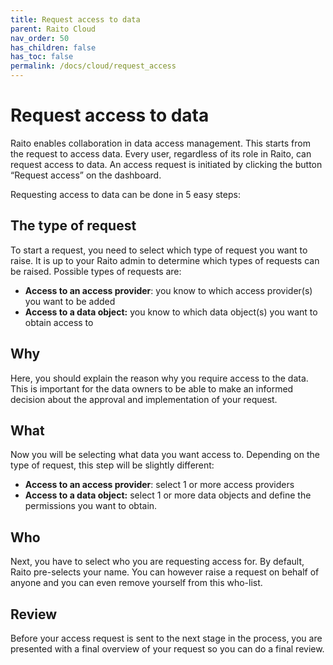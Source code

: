 ```yaml
---
title: Request access to data
parent: Raito Cloud
nav_order: 50
has_children: false
has_toc: false
permalink: /docs/cloud/request_access
---
```


# Request access to data

Raito enables collaboration in data access management. This starts from the request to access data. Every user, regardless of its role in Raito, can request access to data. An access request is initiated by clicking the button “Request access” on the dashboard.

Requesting access to data can be done in 5 easy steps:

## The type of request

To start a request, you need to select which type of request you want to raise. It is up to your Raito admin to determine which types of requests can be raised. Possible types of requests are:

- **Access to an access provider**: you know to which access provider(s) you want to be added
- **Access to a data object:** you know to which data object(s) you want to obtain access to

## Why

Here, you should explain the reason why you require access to the data. This is important for the data owners to be able to make an informed decision about the approval and implementation of your request.

## What

Now you will be selecting what data you want access to. Depending on the type of request, this step will be slightly different:

- **Access to an access provider**: select 1 or more access providers
- **Access to a data object:** select 1 or more data objects and define the permissions you want to obtain.

## Who

Next, you have to select who you are requesting access for. By default, Raito pre-selects your name. You can however raise a request on behalf of anyone and you can even remove yourself from this who-list.

## Review

Before your access request is sent to the next stage in the process, you are presented with a final overview of your request so you can do a final review.